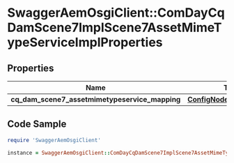 # SwaggerAemOsgiClient::ComDayCqDamScene7ImplScene7AssetMimeTypeServiceImplProperties

## Properties

Name | Type | Description | Notes
------------ | ------------- | ------------- | -------------
**cq_dam_scene7_assetmimetypeservice_mapping** | [**ConfigNodePropertyArray**](ConfigNodePropertyArray.md) |  | [optional] 

## Code Sample

```ruby
require 'SwaggerAemOsgiClient'

instance = SwaggerAemOsgiClient::ComDayCqDamScene7ImplScene7AssetMimeTypeServiceImplProperties.new(cq_dam_scene7_assetmimetypeservice_mapping: null)
```



